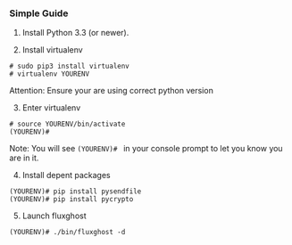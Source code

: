 
### Simple Guide ###

1. Install Python 3.3 (or newer).

2. Install virtualenv
```
# sudo pip3 install virtualenv
# virtualenv YOURENV
```

Attention: Ensure your are using correct python version

3. Enter virtualenv
```
# source YOURENV/bin/activate
(YOURENV)#
```

Note: You will see `(YOURENV)# ` in your console prompt to let you know you are in it.

4. Install depent packages

```
(YOURENV)# pip install pysendfile
(YOURENV)# pip install pycrypto
```

5. Launch fluxghost
```
(YOURENV)# ./bin/fluxghost -d
```
